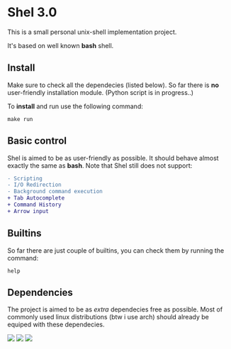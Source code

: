 # Shel 3.0
This is a small personal unix-shell implementation project.

It's based on well known <b>bash</b> shell.

## Install

Make sure to check all the dependecies (listed below). So far there is <b>no</b> user-friendly installation module. (Python script is in progress..)

To <b>install</b> and run use the following command:

<code>make run</code>

## Basic control

Shel is aimed to be as user-friendly as possible. It should behave almost exactly the same as <b>bash</b>. Note that Shel still does not support:

```diff
- Scripting
- I/O Redirection
- Background command execution
+ Tab Autocomplete
+ Command History
+ Arrow input
```

## Builtins

So far there are just couple of builtins, you can check them by running the command:

<code>help</code>

## Dependencies

The project is aimed to be as <i>extra</i> dependecies free as possible. Most of commonly used linux distributions (btw i use arch) should already be equiped with these dependecies.

<img src="https://img.shields.io/badge/Xterm-372-lightgrey?style=for-the-badge&logo=appveyor"> <img src="https://img.shields.io/badge/Readline-8.1-lightgrey?style=for-the-badge&logo=appveyor"> <img src="https://img.shields.io/badge/GNU make-4.3-lightgrey?style=for-the-badge&logo=appveyor">